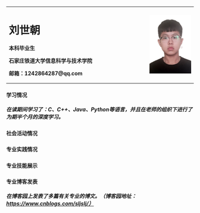 <table border="0"> <tr> <td width="75%"> <h1>刘世朝</h1> <p><b>本科毕业生</b></p> <p><b>石家庄铁道大学信息科学与技术学院</b></p> <p><b>邮箱：1242864287@qq.com</b></p>  </td> <td width="25%"> <img src="/11.jpg" width="100%">  </td> </tr> </table>



#### 学习情况 
##### 在读期间学习了：C、C++、Java、Python等语言，并且在老师的组织下进行了为期半个月的深度学习。



#### 社会活动情况
#####



#### 专业实践情况
#####



#### 专业技能展示
#####



#### 专业博客发表
##### 在博客园上发表了多篇有关专业的博文。（博客园地址：https://www.cnblogs.com/sljslj/）
